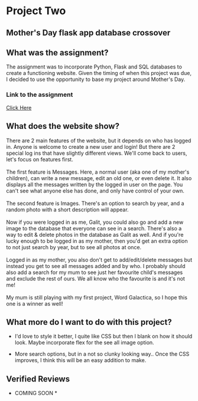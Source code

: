 # Project Two

## Mother's Day flask app database crossover

## What was the assignment?

The assignment was to incorporate Python, Flask and SQL databases to create a functioning website. Given the timing of when this project was due, I decided to use the opportunity to base my project around Mother's Day.

### Link to the assignment
[Click Here](https://project2-zshi.onrender.com/)

## What does the website show?

There are 2 main features of the website, but it depends on who has logged in. Anyone is welcome to create a new user and login! But there are 2 special log ins that have slightly different views. We'll come back to users, let's focus on features first.
\
\
The first feature is Messages. Here, a normal user (aka one of my mother's children), can write a new message, edit an old one, or even delete it. It also displays all the messages written by the logged in user on the page. You can't see what anyone else has done, and only have control of your own.
\
\
The second feature is Images. There's an option to search by year, and a random photo with a short description will appear. 
\
\
Now if you were logged in as me, Galit, you could also go and add a new image to the database that everyone can see in a search. There's also a way to edit & delete photos in the database as Galit as well. And if you're lucky enough to be logged in as my mother, then you'd get an extra option to not just search by year, but to see all photos at once.
\
\
Logged in as my mother, you also don't get to add/edit/delete messages but instead you get to see all messages added and by who. I probably should also add a search for my mum to see just her favourite child's messages and exclude the rest of ours. We all know who the favourite is and it's not me!
\
\
My mum is still playing with my first project, Word Galactica, so I hope this one is a winner as well!

## What more do I want to do with this project?

- I'd love to style it better, I quite like CSS but then I blank on how it should look. Maybe incorporate flex for the see all image option.

- More search options, but in a not so clunky looking way.. Once the CSS improves, I think this will be an easy addition to make. 


## Verified Reviews

* COMING SOON *